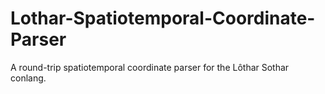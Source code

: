 # Lothar-Spatiotemporal-Coordinate-Parser
A round-trip spatiotemporal coordinate parser for the Lôthar Sothar conlang.
